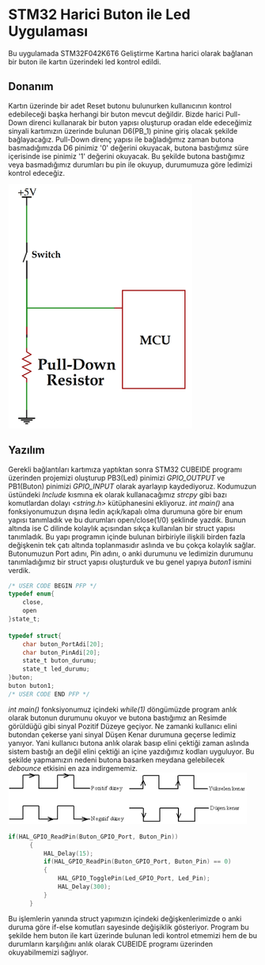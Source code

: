 # STM32 Harici Buton ile Led Uygulaması 
Bu uygulamada STM32F042K6T6 Geliştirme Kartına harici olarak bağlanan bir buton ile kartın üzerindeki led kontrol edildi. 
## Donanım
Kartın üzerinde bir adet Reset butonu bulunurken kullanıcının kontrol edebileceği başka herhangi bir buton mevcut değildir. Bizde harici Pull-Down direnci kullanarak bir buton yapısı oluşturup oradan elde edeceğimiz sinyali kartımızın üzerinde bulunan D6(PB_1) pinine giriş olacak şekilde bağlayacağız. Pull-Down direnç yapısı ile bağladığımız zaman butona basmadığımızda D6 pinimiz '0' değerini okuyacak, butona bastığımız süre içerisinde ise pinimiz '1' değerini okuyacak. Bu şekilde butona bastığımız veya basmadığımız durumları bu pin ile okuyup, durumumuza göre ledimizi kontrol edeceğiz.

![alt text](https://github.com/RuchanKURT/STM32-Buton-ile-Led/blob/main/pull%20down%20resistor.png)
## Yazılım
Gerekli bağlantıları kartımıza yaptıktan sonra STM32 CUBEIDE programı üzerinden projemizi oluşturup PB3(Led) pinimizi *GPIO_OUTPUT* ve PB1(Buton) pinimizi *GPIO_INPUT* olarak ayarlayıp kaydediyoruz. Kodumuzun üstündeki *Include* kısmına ek olarak kullanacağımız *strcpy* gibi bazı komutlardan dolayı *<string.h>* kütüphanesini ekliyoruz. *int main()* ana fonksiyonumuzun dışına ledin açık/kapalı olma durumuna göre bir enum yapısı tanımladık ve bu durumları open/close(1/0) şeklinde yazdık. Bunun altında ise C dilinde kolaylık açısından sıkça kullanılan bir struct yapısı tanımladık. Bu yapı programın içinde bulunan birbiriyle ilişkili birden fazla değişkenin tek çatı altında toplanmasıdır aslında ve bu çokça kolaylık sağlar. Butonumuzun Port adını, Pin adını, o anki durumunu ve ledimizin durumunu tanımladığımız bir struct yapısı oluşturduk ve bu genel yapıya *buton1* ismini verdik.
```C
/* USER CODE BEGIN PFP */
typedef enum{
	close,
	open
}state_t;

typedef struct{
	char buton_PortAdi[20];
	char buton_PinAdi[20];
	state_t buton_durumu;
	state_t led_durumu;
}buton;
buton buton1;
/* USER CODE END PFP */
```
*int main()* fonksiyonumuz içindeki *while(1)* döngümüzde program anlık olarak butonun durumunu okuyor ve butona bastığımız an Resimde görüldüğü gibi sinyal Pozitif Düzeye geçiyor. Ne zamanki kullanıcı elini butondan çekerse yani sinyal Düşen Kenar durumuna geçerse ledimiz yanıyor. Yani kullanıcı butona anlık olarak basıp elini çektiği zaman aslında sistem bastığı an değil elini çektiği an içine yazdığımız kodları uyguluyor. Bu şekilde yapmamızın nedeni butona basarken meydana gelebilecek *debounce* etkisini en aza indirgememiz. 
![alt text](https://github.com/RuchanKURT/STM32-Buton-ile-Led/blob/main/düşen_yükselen_Kenar.png)
```C
if(HAL_GPIO_ReadPin(Buton_GPIO_Port, Buton_Pin))
	  {
		  HAL_Delay(15);
		  if(HAL_GPIO_ReadPin(Buton_GPIO_Port, Buton_Pin) == 0)
		  {
			  HAL_GPIO_TogglePin(Led_GPIO_Port, Led_Pin);
			  HAL_Delay(300);
		  }
	  }
```
Bu işlemlerin yanında struct yapımızın içindeki değişkenlerimizde o anki duruma göre if-else komutları sayesinde değişiklik gösteriyor. Program bu şekilde hem buton ile kart üzerinde bulunan ledi kontrol etmemizi hem de bu durumların karşılığını anlık olarak CUBEIDE programı üzerinden okuyabilmemizi sağlıyor. 
